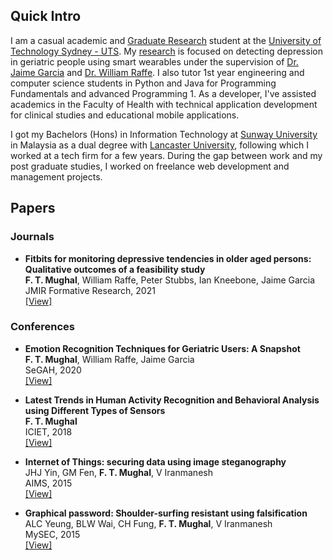 ## Quick Intro
I am a casual academic and [Graduate Research](http://www.gamesstudio.org/profiles/fiza-mughal) student at the [University of Technology Sydney - UTS](https://www.uts.edu.au/). My [research](http://www.gamesstudio.org/projects/autonomous-monitoring-system-geriatric-persons) is focused on detecting depression in geriatric people using smart wearables under the supervision of  [Dr. Jaime Garcia](http://www.gamesstudio.org/profiles/jaime-garcia) and [Dr. William Raffe](http://www.gamesstudio.org/profiles/william-l-raffe). I also tutor 1st year engineering and computer science students in Python and Java for Programming Fundamentals and advanced Programming 1. As a developer, I've assisted academics in the Faculty of Health with technical application development for clinical studies and educational mobile applications.

I got my Bachelors (Hons) in Information Technology at [Sunway University](https://university.sunway.edu.my/) in Malaysia as a dual degree with [Lancaster University](https://www.lancaster.ac.uk/), following which I worked at a tech firm for a few years. During the gap between work and my post graduate studies, I worked on freelance web development and management projects.

## Papers
### Journals
- **Fitbits for monitoring depressive tendencies in older aged persons: Qualitative outcomes of a feasibility study**      
**F. T. Mughal**, William Raffe, Peter Stubbs, Ian Kneebone, Jaime Garcia     
JMIR Formative Research, 2021    
[\[View\]](https://preprints.jmir.org/preprint/33952)

### Conferences
- **Emotion Recognition Techniques for Geriatric Users: A Snapshot**      
**F. T. Mughal**, William Raffe, Jaime Garcia     
SeGAH, 2020     
[\[View\]](https://ieeexplore.ieee.org/stamp/stamp.jsp?tp=&arnumber=9201749)

- **Latest Trends in Human Activity Recognition and Behavioral Analysis using Different Types of Sensors**      
**F. T. Mughal**     
ICIET, 2018     
[\[View\]](https://fizatm.github.io/assets/trends_har_2018.pdf)

- **Internet of Things: securing data using image steganography**       
JHJ Yin, GM Fen, **F. T. Mughal**, V Iranmanesh         
AIMS, 2015        
[\[View\]](http://uksim.info/aims2015/CD/data/8675a310.pdf)

- **Graphical password: Shoulder-surfing resistant using falsification**         
ALC Yeung, BLW Wai, CH Fung, **F. T. Mughal**, V Iranmanesh       
MySEC, 2015       
[\[View\]](https://www.researchgate.net/profile/Vahab_Iranmanesh/publication/305054123_Graphical_password_Shoulder-surfing_resistant_using_falsification/links/57d2ea1c08ae6399a38d9a6c/Graphical-password-Shoulder-surfing-resistant-using-falsification.pdf)
